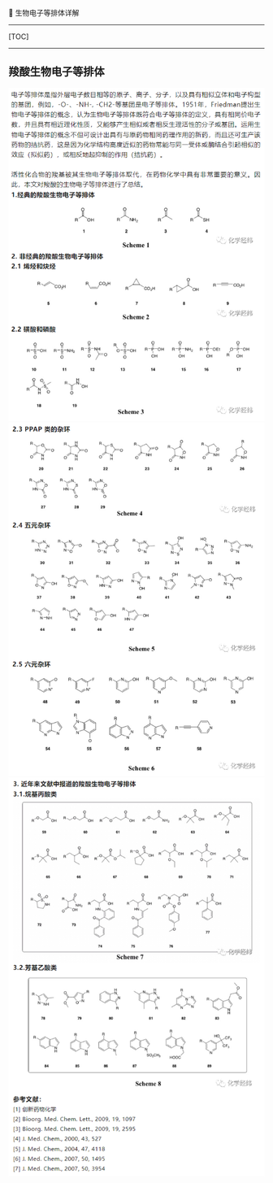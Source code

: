 👏 生物电子等排体详解

---
[TOC]

---
## 羧酸生物电子等排体
![](生物电子等排体详解/生物电子等排体详解_2023-04-28-15-35-56.png)   
![](生物电子等排体详解/生物电子等排体详解_2023-04-28-15-36-29.png)   
![](生物电子等排体详解/生物电子等排体详解_2023-04-28-15-37-07.png)   
